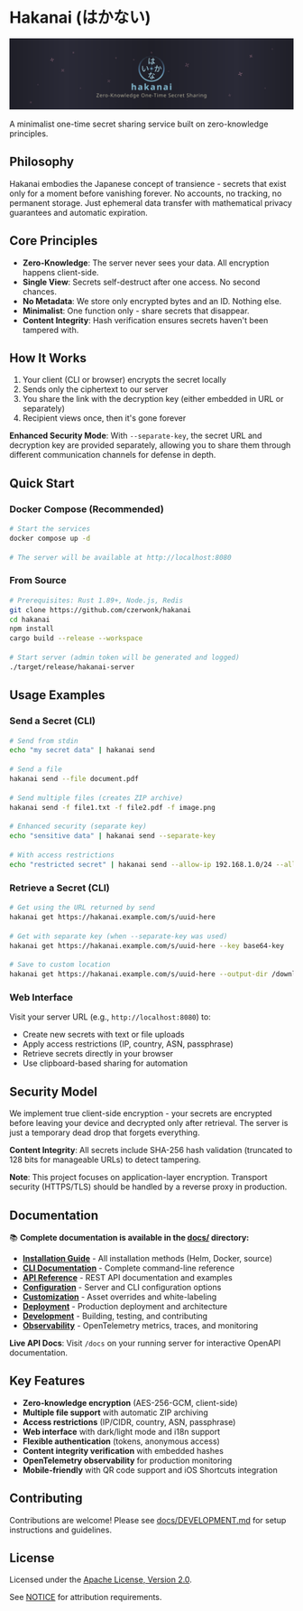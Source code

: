 # Hakanai (はかない)

![Banner](banner.svg)

A minimalist one-time secret sharing service built on zero-knowledge principles.

## Philosophy

Hakanai embodies the Japanese concept of transience - secrets that exist only for a moment before vanishing forever. No accounts, no tracking, no permanent storage. Just ephemeral data transfer with mathematical privacy guarantees and automatic expiration.

## Core Principles

- **Zero-Knowledge**: The server never sees your data. All encryption happens client-side.
- **Single View**: Secrets self-destruct after one access. No second chances.
- **No Metadata**: We store only encrypted bytes and an ID. Nothing else.
- **Minimalist**: One function only - share secrets that disappear.
- **Content Integrity**: Hash verification ensures secrets haven't been tampered with.

## How It Works

1. Your client (CLI or browser) encrypts the secret locally
2. Sends only the ciphertext to our server
3. You share the link with the decryption key (either embedded in URL or separately)
4. Recipient views once, then it's gone forever

**Enhanced Security Mode**: With `--separate-key`, the secret URL and decryption key are provided separately, allowing you to share them through different communication channels for defense in depth.

## Quick Start

### Docker Compose (Recommended)

```bash
# Start the services
docker compose up -d

# The server will be available at http://localhost:8080
```

### From Source

```bash
# Prerequisites: Rust 1.89+, Node.js, Redis
git clone https://github.com/czerwonk/hakanai
cd hakanai
npm install
cargo build --release --workspace

# Start server (admin token will be generated and logged)
./target/release/hakanai-server
```

## Usage Examples

### Send a Secret (CLI)

```bash
# Send from stdin
echo "my secret data" | hakanai send

# Send a file
hakanai send --file document.pdf

# Send multiple files (creates ZIP archive)
hakanai send -f file1.txt -f file2.pdf -f image.png

# Enhanced security (separate key)
echo "sensitive data" | hakanai send --separate-key

# With access restrictions
echo "restricted secret" | hakanai send --allow-ip 192.168.1.0/24 --allow-country US
```

### Retrieve a Secret (CLI)

```bash
# Get using the URL returned by send
hakanai get https://hakanai.example.com/s/uuid-here

# Get with separate key (when --separate-key was used)
hakanai get https://hakanai.example.com/s/uuid-here --key base64-key

# Save to custom location
hakanai get https://hakanai.example.com/s/uuid-here --output-dir /downloads/
```

### Web Interface

Visit your server URL (e.g., `http://localhost:8080`) to:

- Create new secrets with text or file uploads
- Apply access restrictions (IP, country, ASN, passphrase)
- Retrieve secrets directly in your browser
- Use clipboard-based sharing for automation

## Security Model

We implement true client-side encryption - your secrets are encrypted before leaving your device and decrypted only after retrieval. The server is just a temporary dead drop that forgets everything.

**Content Integrity**: All secrets include SHA-256 hash validation (truncated to 128 bits for manageable URLs) to detect tampering.

**Note**: This project focuses on application-layer encryption. Transport security (HTTPS/TLS) should be handled by a reverse proxy in production.

## Documentation

📚 **Complete documentation is available in the [docs/](docs/) directory:**

- **[Installation Guide](docs/INSTALLATION.md)** - All installation methods (Helm, Docker, source)
- **[CLI Documentation](docs/CLI.md)** - Complete command-line reference
- **[API Reference](docs/API.md)** - REST API documentation and examples
- **[Configuration](docs/CONFIGURATION.md)** - Server and CLI configuration options
- **[Customization](docs/CUSTOMIZATION.md)** - Asset overrides and white-labeling
- **[Deployment](docs/DEPLOYMENT.md)** - Production deployment and architecture
- **[Development](docs/DEVELOPMENT.md)** - Building, testing, and contributing
- **[Observability](docs/OBSERVABILITY.md)** - OpenTelemetry metrics, traces, and monitoring

**Live API Docs**: Visit `/docs` on your running server for interactive OpenAPI documentation.

## Key Features

- **Zero-knowledge encryption** (AES-256-GCM, client-side)
- **Multiple file support** with automatic ZIP archiving
- **Access restrictions** (IP/CIDR, country, ASN, passphrase)
- **Web interface** with dark/light mode and i18n support
- **Flexible authentication** (tokens, anonymous access)
- **Content integrity verification** with embedded hashes
- **OpenTelemetry observability** for production monitoring
- **Mobile-friendly** with QR code support and iOS Shortcuts integration

## Contributing

Contributions are welcome! Please see [docs/DEVELOPMENT.md](docs/DEVELOPMENT.md) for setup instructions and guidelines.

## License

Licensed under the [Apache License, Version 2.0](LICENSE).

See [NOTICE](NOTICE) for attribution requirements.
